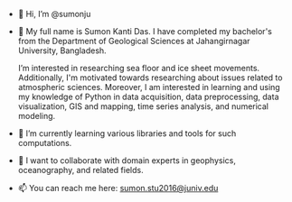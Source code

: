- 👋 Hi, I’m @sumonju
- 👀 My full name is Sumon Kanti Das. I have completed my bachelor's from the Department of Geological Sciences at Jahangirnagar University, Bangladesh. 

  I’m interested in researching sea floor and ice sheet movements. Additionally, I'm motivated towards researching about issues related to atmospheric sciences. Moreover, I am interested in learning and using my knowledge of Python in data acquisition, data preprocessing, data visualization, GIS and mapping, time series analysis, and numerical modeling. 
- 🌱 I’m currently learning various libraries and tools for such computations. 
- 💞️ I want to collaborate with domain experts in geophysics, oceanography, and related fields. 
- 📫 You can reach me here: sumon.stu2016@juniv.edu

<!---
sumonju/sumonju is a ✨ special ✨ repository because its `README.md` (this file) appears on your GitHub profile.
You can click the Preview link to take a look at your changes.
--->
